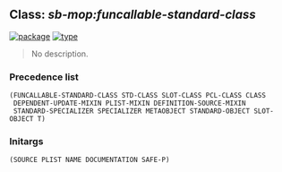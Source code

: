 ## Class: ***sb-mop:funcallable-standard-class***
[![package](https://img.shields.io/badge/Package-SB--MOP-5f9ea0.svg?style=social&colorA=999999)](../) [![type](https://img.shields.io/badge/Type-Class-5f9ea0.svg?style=social&colorA=999999)](../#class) 

> No description.

### Precedence list
```
(FUNCALLABLE-STANDARD-CLASS STD-CLASS SLOT-CLASS PCL-CLASS CLASS
 DEPENDENT-UPDATE-MIXIN PLIST-MIXIN DEFINITION-SOURCE-MIXIN
 STANDARD-SPECIALIZER SPECIALIZER METAOBJECT STANDARD-OBJECT SLOT-OBJECT T)
```
### Initargs
```
(SOURCE PLIST NAME DOCUMENTATION SAFE-P)
```
